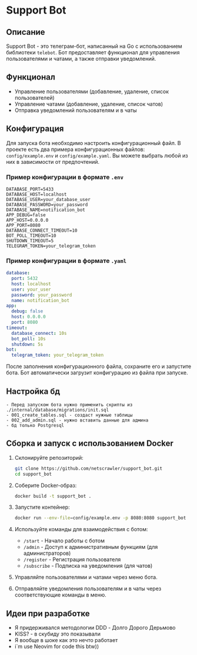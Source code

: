 # Support Bot

## Описание

Support Bot - это телеграм-бот, написанный на Go с использованием библиотеки `telebot`. Бот предоставляет функционал для управления пользователями и чатами, а также отправки уведомлений.

## Функционал

- Управление пользователями (добавление, удаление, список пользователей)
- Управление чатами (добавление, удаление, список чатов)
- Отправка уведомлений пользователям и в чаты

## Конфигурация

Для запуска бота необходимо настроить конфигурационный файл. В проекте есть два примера конфигурационных файлов: `config/example.env` и `config/example.yaml`. Вы можете выбрать любой из них в зависимости от предпочтений.

### Пример конфигурации в формате `.env`

```env
DATABASE_PORT=5433
DATABASE_HOST=localhost
DATABASE_USER=your_database_user
DATABASE_PASSWORD=your_password
DATABASE_NAME=notification_bot
APP_DEBUG=false
APP_HOST=0.0.0.0
APP_PORT=8080
DATABASE_CONNECT_TIMEOUT=10
BOT_POLL_TIMEOUT=10
SHUTDOWN_TIMEOUT=5
TELEGRAM_TOKEN=your_telegram_token
```

### Пример конфигурации в формате `.yaml`

```yaml
database:
  port: 5432
  host: localhost
  user: your_user
  password: your_password
  name: notification_bot
app:
  debug: false
  host: 0.0.0.0
  port: 8080
timeout:
  database_connect: 10s
  bot_poll: 10s
  shutdown: 5s
bot:
  telegram_token: your_telegram_token
```

После заполнения конфигурационного файла, сохраните его и запустите бота. Бот автоматически загрузит конфигурацию из файла при запуске.

## Настройка бд
    - Перед запуском бота нужно применить скрипты из ./internal/database/migrations/init.sql
    - 001_create_tables.sql - создаст нужные таблицы
    - 002_add_admin.sql - нужно вставить данные для админа
    - бд только Postgresql

## Сборка и запуск с использованием Docker

1. Склонируйте репозиторий:
   ```sh
   git clone https://github.com/netscrawler/support_bot.git
   cd support_bot
   ```

2. Соберите Docker-образ:
   ```sh
   docker build -t support_bot .
   ```

3. Запустите контейнер:
   ```sh
   docker run --env-file=config/example.env -p 8080:8080 support_bot
   ```


1. Используйте команды для взаимодействия с ботом:
   - `/start` - Начало работы с ботом
   - `/admin` - Доступ к административным функциям (для администраторов)
   - `/register` - Регистрация пользователя
   - `/subscribe` - Подписка на уведомления (для чатов)

2. Управляйте пользователями и чатами через меню бота.

3. Отправляйте уведомления пользователям и в чаты через соответствующие команды в меню.
## Идеи при разработке
  - Я придерживался методологии DDD - Долго Дорого Дерьмово
  - KISS? - в скубиду это показывали
  - Я вообще в шоке как это нечто работает
  - i`m use Neovim for code this btw))
